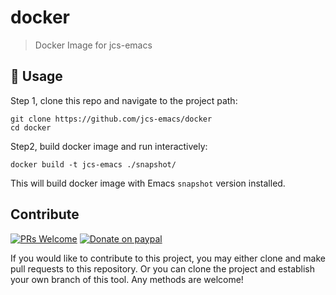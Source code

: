 # docker
> Docker Image for jcs-emacs

## 🔨 Usage

Step 1, clone this repo and navigate to the project path:

```
git clone https://github.com/jcs-emacs/docker
cd docker
```

Step2, build docker image and run interactively:

```
docker build -t jcs-emacs ./snapshot/
```

This will build docker image with Emacs `snapshot` version installed.

## Contribute

[![PRs Welcome](https://img.shields.io/badge/PRs-welcome-brightgreen.svg)](http://makeapullrequest.com)
[![Donate on paypal](https://img.shields.io/badge/paypal-donate-1?logo=paypal&color=blue)](https://www.paypal.me/jcs090218)

If you would like to contribute to this project, you may either clone and make pull
requests to this repository. Or you can clone the project and establish your own
branch of this tool. Any methods are welcome!
